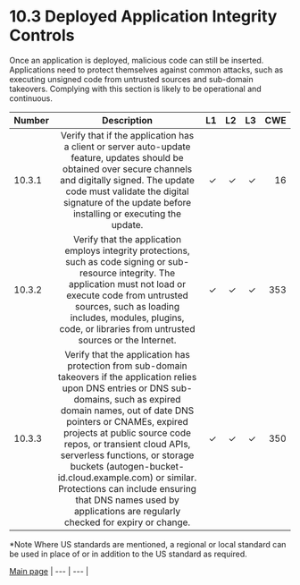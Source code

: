 # 10.3 Deployed Application Integrity Controls

Once an application is deployed, malicious code can still be inserted. Applications need to protect themselves against common attacks, such as executing unsigned code from untrusted sources and sub-domain takeovers.
Complying with this section is likely to be operational and continuous.

| Number       | Description     | L1    		| L2         | L3 		   | CWE		|
| :------------- | :----------: | -----------: | -----------:|-----------:| -----------:|
| 10.3.1 | Verify that if the application has a client or server auto-update feature, updates should be obtained over secure channels and digitally signed. The update code must validate the digital signature of the update before installing or executing the update.| ✓   | ✓   | ✓   | 16 |
| 10.3.2 | Verify that the application employs integrity protections, such as code signing or sub-resource integrity. The application must not load or execute code from untrusted sources, such as loading includes, modules, plugins, code, or libraries from untrusted sources or the Internet.| ✓   | ✓   | ✓   | 353 |
| 10.3.3 | Verify that the application has protection from sub-domain takeovers if the application relies upon DNS entries or DNS sub-domains, such as expired domain names, out of date DNS pointers or CNAMEs, expired projects at public source code repos, or transient cloud APIs, serverless functions, or storage buckets (autogen-bucket-id.cloud.example.com) or similar. Protections can include ensuring that DNS names used by applications are regularly checked for expiry or change.| ✓   | ✓   | ✓   | 350 |


*Note
Where US standards are mentioned, a regional or local standard can be used in place of or in addition to the US standard as required.

[Main page](../README.md) 
| --- | --- |